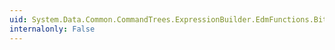 ```yaml
---
uid: System.Data.Common.CommandTrees.ExpressionBuilder.EdmFunctions.BitwiseXor(System.Data.Common.CommandTrees.DbExpression,System.Data.Common.CommandTrees.DbExpression)
internalonly: False
---
```

